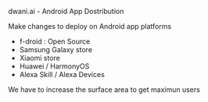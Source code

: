 dwani.ai - Android App Dostribution

Make changes to deploy on Android app platforms
- f-droid : Open Source
- Samsung Galaxy store
- Xiaomi store
- Huawei / HarmonyOS
- Alexa Skill / Alexa Devices

We have to increase the surface area to get maximun users
